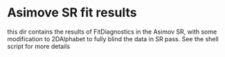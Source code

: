 # Asimove SR fit results

this dir contains the results of FitDiagnostics in the Asimov SR, with some modification to 2DAlphabet to fully blind the data in SR pass. See the shell script for more details 

